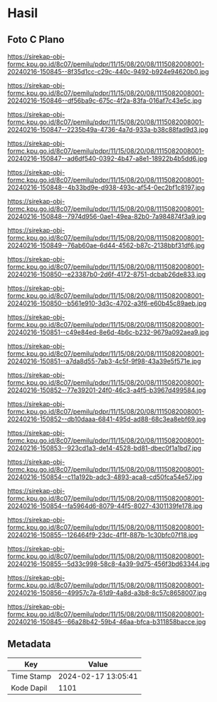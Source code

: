 # Hasil

## Foto C Plano

https://sirekap-obj-formc.kpu.go.id/8c07/pemilu/pdpr/11/15/08/20/08/1115082008001-20240216-150845--8f35d1cc-c29c-440c-9492-b924e94620b0.jpg

https://sirekap-obj-formc.kpu.go.id/8c07/pemilu/pdpr/11/15/08/20/08/1115082008001-20240216-150846--df56ba9c-675c-4f2a-83fa-016af7c43e5c.jpg

https://sirekap-obj-formc.kpu.go.id/8c07/pemilu/pdpr/11/15/08/20/08/1115082008001-20240216-150847--2235b49a-4736-4a7d-933a-b38c88fad9d3.jpg

https://sirekap-obj-formc.kpu.go.id/8c07/pemilu/pdpr/11/15/08/20/08/1115082008001-20240216-150847--ad6df540-0392-4b47-a8e1-18922b4b5dd6.jpg

https://sirekap-obj-formc.kpu.go.id/8c07/pemilu/pdpr/11/15/08/20/08/1115082008001-20240216-150848--4b33bd9e-d938-493c-af54-0ec2bf1c8197.jpg

https://sirekap-obj-formc.kpu.go.id/8c07/pemilu/pdpr/11/15/08/20/08/1115082008001-20240216-150848--7974d956-0ae1-49ea-82b0-7a984874f3a9.jpg

https://sirekap-obj-formc.kpu.go.id/8c07/pemilu/pdpr/11/15/08/20/08/1115082008001-20240216-150849--76ab60ae-6d44-4562-b87c-2138bbf31df6.jpg

https://sirekap-obj-formc.kpu.go.id/8c07/pemilu/pdpr/11/15/08/20/08/1115082008001-20240216-150850--e23387b0-2d6f-4172-8751-dcbab26de833.jpg

https://sirekap-obj-formc.kpu.go.id/8c07/pemilu/pdpr/11/15/08/20/08/1115082008001-20240216-150850--b561e910-3d3c-4702-a3f6-e60b45c89aeb.jpg

https://sirekap-obj-formc.kpu.go.id/8c07/pemilu/pdpr/11/15/08/20/08/1115082008001-20240216-150851--c49e84ed-8e6d-4b6c-b232-9679a092aea9.jpg

https://sirekap-obj-formc.kpu.go.id/8c07/pemilu/pdpr/11/15/08/20/08/1115082008001-20240216-150851--a7da8d55-7ab3-4c5f-9f98-43a39e5f571e.jpg

https://sirekap-obj-formc.kpu.go.id/8c07/pemilu/pdpr/11/15/08/20/08/1115082008001-20240216-150852--77e39201-24f0-46c3-a4f5-b3967d499584.jpg

https://sirekap-obj-formc.kpu.go.id/8c07/pemilu/pdpr/11/15/08/20/08/1115082008001-20240216-150852--db10daaa-6841-495d-ad88-68c3ea8ebf69.jpg

https://sirekap-obj-formc.kpu.go.id/8c07/pemilu/pdpr/11/15/08/20/08/1115082008001-20240216-150853--923cd1a3-de14-4528-bd81-dbec0f1a1bd7.jpg

https://sirekap-obj-formc.kpu.go.id/8c07/pemilu/pdpr/11/15/08/20/08/1115082008001-20240216-150854--c11a192b-adc3-4893-aca8-cd50fca54e57.jpg

https://sirekap-obj-formc.kpu.go.id/8c07/pemilu/pdpr/11/15/08/20/08/1115082008001-20240216-150854--fa5964d6-8079-44f5-8027-4301139fe178.jpg

https://sirekap-obj-formc.kpu.go.id/8c07/pemilu/pdpr/11/15/08/20/08/1115082008001-20240216-150855--126464f9-23dc-4f1f-887b-1c30bfc07f18.jpg

https://sirekap-obj-formc.kpu.go.id/8c07/pemilu/pdpr/11/15/08/20/08/1115082008001-20240216-150855--5d33c998-58c8-4a39-9d75-456f3bd63344.jpg

https://sirekap-obj-formc.kpu.go.id/8c07/pemilu/pdpr/11/15/08/20/08/1115082008001-20240216-150856--49957c7a-61d9-4a8d-a3b8-8c57c8658007.jpg

https://sirekap-obj-formc.kpu.go.id/8c07/pemilu/pdpr/11/15/08/20/08/1115082008001-20240216-150845--66a28b42-59b4-46aa-bfca-b311858bacce.jpg


## Metadata

| Key        | Value               |
| ---------- | ------------------- |
| Time Stamp | 2024-02-17 13:05:41 |
| Kode Dapil | 1101                |




